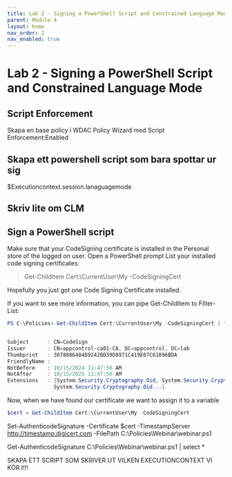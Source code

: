 ```yaml
---
title: Lab 2 - Signing a PowerShell Script and Constrained Language Mode
parent: Module 4
layout: home
nav_order: 2
nav_enabled: true
---
```


# Lab 2 - Signing a PowerShell Script and Constrained Language Mode

## Script Enforcement

Skapa en base policy i WDAC Policy Wizard med Script Enforcement:Enabled

## Skapa ett powershell script som bara spottar ur sig

$Executioncontext.session.lanaguagemode

## Skriv lite om CLM




## Sign a PowerShell script

Make sure that your CodeSigning certificate is installed in the Personal store of the logged on user.
Open a PowerShell prompt
List your installed code signing certificates:

> Get-ChildItem Cert:\CurrentUser\My -CodeSigningCert

Hopefully you just got one Code Signing Certificate installed.

If you want to see more information, you can pipe Get-Childitem to Filter-List:

```powershell
PS C:\Policies> Get-ChildItem Cert:\CurrentUser\My -CodeSigningCert | fl


Subject      : CN=CodeSign
Issuer       : CN=appcontrol-ca01-CA, DC=appcontrol, DC=lab
Thumbprint   : 3078086484D9242BD39D8971C419E07C61096BDA
FriendlyName :
NotBefore    : 10/15/2024 11:47:56 AM
NotAfter     : 10/15/2025 11:47:56 AM
Extensions   : {System.Security.Cryptography.Oid, System.Security.Cryptography.Oid, System.Security.Cryptography.Oid,
               System.Security.Cryptography.Oid...}

```

Now, when we have found our certificate we want to assign it to a variable

```powershell
$cert = Get-ChildItem Cert:\CurrentUser\My -CodeSigningCert
```
Set-AuthenticodeSignature -Certificate $cert -TimestampServer http://timestamp.digicert.com -FilePath C:\Policies\Webinar\webinar.ps1


Get-AuthenticodeSignature C:\Policies\Webinar\webinar.ps1 | select *




SKAPA ETT SCRIPT SOM SKRIVER UT VILKEN EXECUTIONCONTEXT VI KÖR I!!!